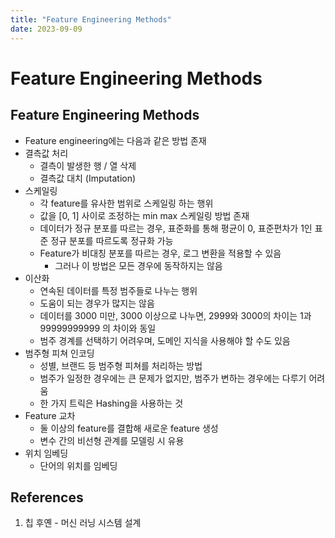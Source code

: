```yaml
---
title: "Feature Engineering Methods"
date: 2023-09-09
---
```


# Feature Engineering Methods

## Feature Engineering Methods

- Feature engineering에는 다음과 같은 방법 존재
- 결측값 처리
  - 결측이 발생한 행 / 열 삭제
  - 결측값 대치 (Imputation)
- 스케일링
  - 각 feature를 유사한 범위로 스케일링 하는 행위
  - 값을 [0, 1] 사이로 조정하는 min max 스케일링 방법 존재
  - 데이터가 정규 분포를 따르는 경우, 표준화를 통해 평균이 0, 표준편차가 1인 표준 정규 분포를 따르도록 정규화 가능
  - Feature가 비대칭 분포를 따르는 경우, 로그 변환을 적용할 수 있음
    - 그러나 이 방법은 모든 경우에 동작하지는 않음
- 이산화
  - 연속된 데이터를 특정 범주들로 나누는 행위
  - 도움이 되는 경우가 많지는 않음
  - 데이터를 3000 미만, 3000 이상으로 나누면, 2999와 3000의 차이는 1과 99999999999 의 차이와 동일
  - 범주 경계를 선택하기 어려우며, 도메인 지식을 사용해야 할 수도 있음
- 범주형 피쳐 인코딩
  - 성별, 브랜드 등 범주형 피쳐를 처리하는 방법
  - 범주가 일정한 경우에는 큰 문제가 없지만, 범주가 변하는 경우에는 다루기 어려움
  - 한 가지 트릭은 Hashing을 사용하는 것
- Feature 교차
  - 둘 이상의 feature를 결합해 새로운 feature 생성
  - 변수 간의 비선형 관계를 모델링 시 유용
- 위치 임베딩
  - 단어의 위치를 임베딩

## References

1. 칩 후옌 - 머신 러닝 시스템 설계
